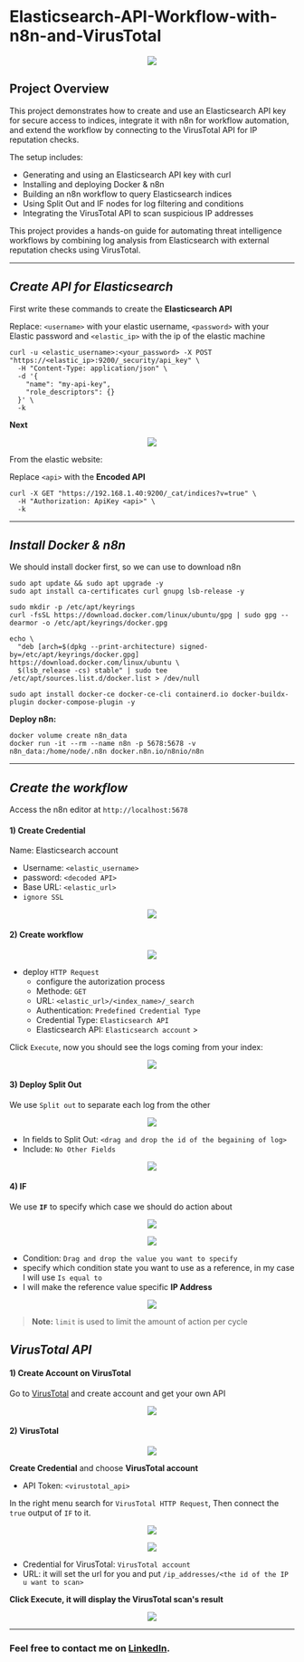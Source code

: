 # Elasticsearch-API-Workflow-with-n8n-and-VirusTotal

<p align ="center">
    <img src= "/projects/SOAR/screenshots/n8n-elk.svg"
</p>

 
## Project Overview
This project demonstrates how to create and use an Elasticsearch API key for secure access to indices, integrate it with n8n for workflow automation, and extend the workflow by connecting to the VirusTotal API for IP reputation checks.

The setup includes:

- Generating and using an Elasticsearch API key with curl
- Installing and deploying Docker & n8n
- Building an n8n workflow to query Elasticsearch indices
- Using Split Out and IF nodes for log filtering and conditions
- Integrating the VirusTotal API to scan suspicious IP addresses

This project provides a hands-on guide for automating threat intelligence workflows by combining log analysis from Elasticsearch with external reputation checks using VirusTotal.

----

## ***Create API for Elasticsearch***
First write these commands to create the **Elasticsearch API** 

Replace: `<username>` with your elastic username, `<password>` with your Elastic password and `<elastic_ip>` with the ip of the elastic machine

```shell
curl -u <elastic_username>:<your_password> -X POST "https://<elastic_ip>:9200/_security/api_key" \
  -H "Content-Type: application/json" \
  -d '{
    "name": "my-api-key",
    "role_descriptors": {}
  }' \
  -k
```

**Next** 

<p align ="center">
    <img src= "/projects/SOAR/screenshots/elk_api_off.png"
</p>

From the elastic website:

Replace `<api>` with the **Encoded API**

```shell
curl -X GET "https://192.168.1.40:9200/_cat/indices?v=true" \
  -H "Authorization: ApiKey <api>" \
  -k
```

---
## ***Install Docker & n8n***
We should install docker first, so we can use to download n8n

```shell
sudo apt update && sudo apt upgrade -y
sudo apt install ca-certificates curl gnupg lsb-release -y

sudo mkdir -p /etc/apt/keyrings
curl -fsSL https://download.docker.com/linux/ubuntu/gpg | sudo gpg --dearmor -o /etc/apt/keyrings/docker.gpg

echo \
  "deb [arch=$(dpkg --print-architecture) signed-by=/etc/apt/keyrings/docker.gpg] https://download.docker.com/linux/ubuntu \
  $(lsb_release -cs) stable" | sudo tee /etc/apt/sources.list.d/docker.list > /dev/null

sudo apt install docker-ce docker-ce-cli containerd.io docker-buildx-plugin docker-compose-plugin -y

```

**Deploy n8n:**

```shell
docker volume create n8n_data
docker run -it --rm --name n8n -p 5678:5678 -v n8n_data:/home/node/.n8n docker.n8n.io/n8nio/n8n
```

----
## ***Create the workflow***
Access the n8n editor at `http://localhost:5678`
	
#### 1) Create Credential
Name: Elasticsearch account
- Username: `<elastic_username>`
- password: `<decoded API>`
- Base URL: `<elastic_url>`
- `ignore SSL `

<p align ="center">
    <img src= "/projects/SOAR/screenshots/create_credintials.png"
</p>

#### 2) Create workflow

<p align ="center">
    <img src= "/projects/SOAR/screenshots/create_workflow.png"
</p>


- deploy `HTTP Request`
	- configure the autorization process
	- Methode: `GET`
	- URL: `<elastic_url>/<index_name>/_search`
	- Authentication: `Predefined Credential Type`
	- Credential Type: `Elasticsearch API`
	- Elasticsearch API: `Elasticsearch account` >

Click `Execute`, now you should see the logs coming from your index:

<p align ="center">
<img src= "/projects/SOAR/screenshots/get_index.png"
</p>

#### 3) Deploy Split Out
We use `Split out` to separate each log from the other

<p align ="center">
    <img src= "/projects/SOAR/screenshots/dia.png"
</p>
	
- In fields to Split Out: `<drag and drop the id of the begaining of log>`
- Include: `No Other Fields` 

<p align ="center">
    <img src= "/projects/SOAR/screenshots/split.png"
</p>

#### 4) IF
We use **`IF`** to specify which case we should do action about

<p align ="center">
    <img src= "/projects/SOAR/screenshots/dia.png"
</p>
	
<p align ="center">
    <img src= "/projects/SOAR/screenshots/if.png"
</p>

- Condition: `Drag and drop the value you want to specify`
- specify which condition state you want to use as a reference, in my case I will use `Is equal to` 
- I will make the reference value specific **IP Address** 

<p align ="center">
    <img src= "/projects/SOAR/screenshots/dia.png"
</p>

>**Note:** `limit` is used to limit the amount of action per cycle




## ***VirusTotal API***
#### 1) Create Account on VirusTotal
Go to [VirusTotal](https://www.virustotal.com/gui/join-us) and create account and get your own API 

<p align ="center">
    <img src= "/projects/SOAR/screenshots/virustotal_acc_api.png"
</p>

#### 2) VirusTotal

<p align ="center">
    <img src= "/projects/SOAR/screenshots/virustotal_acc.png"
</p>
	
**Create Credential** and choose **VirusTotal account**
- API Token: `<virustotal_api>`

In the right menu search for `VirusTotal HTTP Request`, Then connect the `true` output of `IF` to it.

<p align ="center">
    <img src= "/projects/SOAR/screenshots/dia.png"
</p>

<p align ="center">
    <img src= "/projects/SOAR/screenshots/vt_conf.png"
</p>

- Credential for VirusTotal: `VirusTotal account`
- URL: it will set the url for you and put `/ip_addresses/<the id of the IP u want to scan>`

**Click Execute, it will display the VirusTotal scan's result**

<p align ="center">
    <img src= "/projects/SOAR/screenshots/final_w.png"
</p>

---

### **Feel free to contact me on** **[LinkedIn](https://www.linkedin.com/in/saeed-elfiky-61188b24b/)**.
